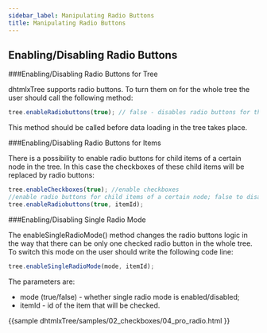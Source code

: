```yaml
---
sidebar_label: Manipulating Radio Buttons
title: Manipulating Radio Buttons
---          
```


Enabling/Disabling Radio Buttons  
--------------------------------

###Enabling/Disabling Radio Buttons for Tree 

dhtmlxTree supports radio buttons. To turn them on for the whole tree the user should call the following method:

~~~js
tree.enableRadiobuttons(true); // false - disables radio buttons for the whole tree
~~~

This method should be called before data loading in the tree takes place.



###Enabling/Disabling Radio Buttons for Items 


There is a possibility to enable radio buttons for child items of a certain node in the tree. 
In this case the checkboxes of these child items will be replaced by radio buttons:

~~~js
tree.enableCheckboxes(true); //enable checkboxes
//enable radio buttons for child items of a certain node; false to disable
tree.enableRadiobuttons(true, itemId); 
~~~

###Enabling/Disabling Single Radio Mode 

The enableSingleRadioMode() method changes the radio buttons logic in the way that there can be only one checked radio button in the whole tree.
To switch this mode on the user should write the following code line:

~~~js
tree.enableSingleRadioMode(mode, itemId);  
~~~

The parameters are:

-  mode (true/false) - whether single radio mode is enabled/disabled;
-  itemId - id of the item that will be checked.

{{sample
dhtmlxTree/samples/02_checkboxes/04_pro_radio.html
}}